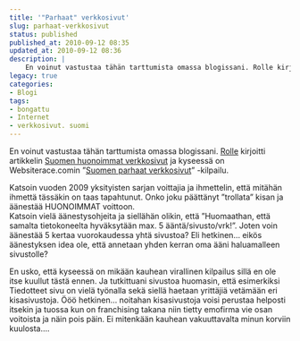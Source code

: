 ```yaml
---
title: '"Parhaat" verkkosivut'
slug: parhaat-verkkosivut
status: published
published_at: 2010-09-12 08:35
updated_at: 2010-09-12 08:36
description: |
    En voinut vastustaa tähän tarttumista omassa blogissani. Rolle kirjoitti artikkelin Suomen huonoimmat verkkosivut ja kyseessä on Websiterace.comin ”Suomen parhaat verkkosivut” -kilpailu. Katsoin vuoden 2009 yksityisten sarjan voittajia ja ihmettelin, että mitähän ihmettä tässäkin on taas tapahtunut. Onko joku päättänyt ”trollata” kisan ja äänestää HUONOIMMAT voittoon. Katsoin vielä äänestysohjeita ja siellähän olikin, että ”Huomaathan, että samalta… Jatka lukemista ”Parhaat” verkkosivut
legacy: true
categories:
- Blogi
tags:
- bongattu
- Internet
- verkkosivut. suomi
---
```


<p>En voinut vastustaa tähän tarttumista omassa blogissani. <a href="http://www.rollemaa.org/" target="_blank">Rolle</a> kirjoitti artikkelin <a href="http://www.rollemaa.org/arkisto/2010/09/suomen-huonoimmat-verkkosivut/" target="_blank">Suomen huonoimmat verkkosivut</a> ja kyseessä on Websiterace.comin &#8221;<a href="http://www.websiterace.com/SuomenParhaatVerkkosivut/" target="_blank">Suomen parhaat verkkosivut</a>&#8221; -kilpailu.</p>
<p>Katsoin vuoden 2009 yksityisten sarjan voittajia ja ihmettelin, että mitähän ihmettä tässäkin on taas tapahtunut. Onko joku päättänyt &#8221;trollata&#8221; kisan ja äänestää HUONOIMMAT voittoon.<br />
 Katsoin vielä äänestysohjeita ja siellähän olikin, että &#8221;Huomaathan, että samalta tietokoneelta hyväksytään max. 5 ääntä/sivusto/vrk!&#8221;. Joten voin äänestää 5 kertaa vuorokaudessa yhtä sivustoa? Eli hetkinen&#8230; eikös äänestyksen idea ole, että annetaan yhden kerran oma ääni haluamalleen sivustolle?</p>
<p>En usko, että kyseessä on mikään kauhean virallinen kilpailus sillä en ole itse kuullut tästä ennen. Ja tutkittuani sivustoa huomasin, että esimerkiksi Tiedotteet sivu on vielä työnalla sekä siellä haetaan yrittäjiä vetämään eri kisasivustoja. Ööö hetkinen&#8230; noitahan kisasivustoja voisi perustaa helposti itsekin ja tuossa kun on franchising takana niin tietty emofirma vie osan voitoista ja näin pois päin. Ei mitenkään kauhean vakuuttavalta minun korviin kuulosta&#8230;.</p>